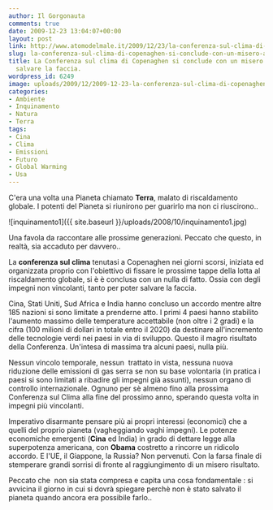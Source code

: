 ```yaml
---
author: Il Gorgonauta
comments: true
date: 2009-12-23 13:04:07+00:00
layout: post
link: http://www.atomodelmale.it/2009/12/23/la-conferenza-sul-clima-di-copenaghen-si-conclude-con-un-misero-accordo-per-salvare-la-faccia/
slug: la-conferenza-sul-clima-di-copenaghen-si-conclude-con-un-misero-accordo-per-salvare-la-faccia
title: La Conferenza sul clima di Copenaghen si conclude con un misero accordo. Per
  salvare la faccia.
wordpress_id: 6249
image: uploads/2009/12/2009-12-23-la-conferenza-sul-clima-di-copenaghen-si-conclude-con-un-misero-accordo-per-salvare-la-faccia.jpg
categories:
- Ambiente
- Inquinamento
- Natura
- Terra
tags:
- Cina
- Clima
- Emissioni
- Futuro
- Global Warming
- Usa
---
```


C'era una volta una Pianeta chiamato **Terra**, malato di riscaldamento globale. I potenti del Pianeta si riunirono per guarirlo ma non ci riuscirono..

![inquinamento1]({{ site.baseurl }}/uploads/2008/10/inquinamento1.jpg)

Una favola da raccontare alle prossime generazioni. Peccato che questo, in realtà, sia accaduto per davvero..

La **conferenza sul clima** tenutasi a Copenaghen nei giorni scorsi, iniziata ed organizzata proprio con l'obiettivo di fissare le prossime tappe della lotta al riscaldamento globale, si è è conclusa con un nulla di fatto. Ossia con degli impegni non vincolanti, tanto per poter salvare la faccia.

Cina, Stati Uniti, Sud Africa e India hanno concluso un accordo mentre altre 185 nazioni si sono limitate a prenderne atto. I primi 4 paesi hanno stabilito l'aumento massimo delle temperature accettabile (non oltre i 2 gradi) e la cifra (100 milioni di dollari in totale entro il 2020) da destinare all'incremento delle tecnologie verdi nei paesi in via di sviluppo. Questo il magro risultato della Conferenza. Un'intesa di massima tra alcuni paesi, nulla più.

Nessun vincolo temporale, nessun  trattato in vista, nessuna nuova riduzione delle emissioni di gas serra se non su base volontaria (in pratica i paesi si sono limitati a ribadire gli impegni già assunti), nessun organo di controllo internazionale. Ognuno per sè almeno fino alla prossima Conferenza sul Clima alla fine del prossimo anno, sperando questa volta in impegni più vincolanti.

Imperativo disarmante pensare più ai propri interessi (economici) che a quelli del proprio pianeta (vagheggiando vaghi impegni). Le potenze economiche emergenti (**Cina** ed India) in grado di dettare legge alla superpotenza americana, con **Obama** costretto a rincorre un ridicolo accordo. E l'UE, il Giappone, la Russia? Non pervenuti. Con la farsa finale di stemperare grandi sorrisi di fronte al raggiungimento di un misero risultato.

Peccato che  non sia stata compresa e capita una cosa fondamentale : si avvicina il giorno in cui si dovrà spiegare perchè non è stato salvato il pianeta quando ancora era possibile farlo..
